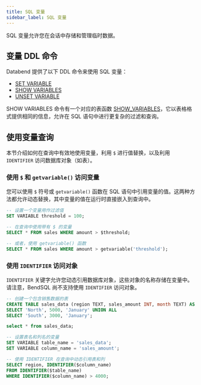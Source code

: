 ```yaml
---
title: SQL 变量
sidebar_label: SQL 变量
---
```


SQL 变量允许您在会话中存储和管理临时数据。

## 变量 DDL 命令

Databend 提供了以下 DDL 命令来使用 SQL 变量：

- [SET VARIABLE](../10-sql-commands/00-ddl/15-variable/set-variable.md)
- [SHOW VARIABLES](../10-sql-commands/00-ddl/15-variable/show-variables.md)
- [UNSET VARIABLE](../10-sql-commands/00-ddl/15-variable/unset-variable.md)

SHOW VARIABLES 命令有一个对应的表函数 [SHOW_VARIABLES](../20-sql-functions/17-table-functions/show-variables.md)，它以表格格式提供相同的信息，允许在 SQL 语句中进行更复杂的过滤和查询。

## 使用变量查询

本节介绍如何在查询中有效地使用变量，利用 `$` 进行值替换，以及利用 `IDENTIFIER` 访问数据库对象（如表）。

### 使用 `$` 和 `getvariable()` 访问变量

您可以使用 `$` 符号或 `getvariable()` 函数在 SQL 语句中引用变量的值。这两种方法都允许动态替换，其中变量的值在运行时直接嵌入到查询中。

```sql title='Example:'
-- 设置一个变量用作过滤值
SET VARIABLE threshold = 100;

-- 在查询中使用带有 $ 的变量
SELECT * FROM sales WHERE amount > $threshold;

-- 或者，使用 getvariable() 函数
SELECT * FROM sales WHERE amount > getvariable('threshold');
```

### 使用 `IDENTIFIER` 访问对象

`IDENTIFIER` 关键字允许您动态引用数据库对象，这些对象的名称存储在变量中。请注意，BendSQL 尚不支持使用 `IDENTIFIER` 访问对象。

```sql title='Example:'
-- 创建一个包含销售数据的表
CREATE TABLE sales_data (region TEXT, sales_amount INT, month TEXT) AS 
SELECT 'North', 5000, 'January' UNION ALL
SELECT 'South', 3000, 'January';

select * from sales_data;

-- 设置表名和列名的变量
SET VARIABLE table_name = 'sales_data';
SET VARIABLE column_name = 'sales_amount';

-- 使用 IDENTIFIER 在查询中动态引用表和列
SELECT region, IDENTIFIER($column_name) 
FROM IDENTIFIER($table_name) 
WHERE IDENTIFIER($column_name) > 4000;
```